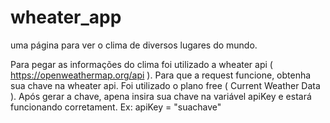 # wheater_app
uma página para ver o clima de diversos lugares do mundo. 


Para pegar as informações do clima foi utilizado a wheater api ( https://openweathermap.org/api ). 
Para que a request funcione, obtenha sua chave na wheater api. Foi utilizado o plano free ( Current Weather Data ).
Após gerar a chave, apena insira sua chave na variável apiKey e estará funcionando corretament. Ex: apiKey = "suachave"
